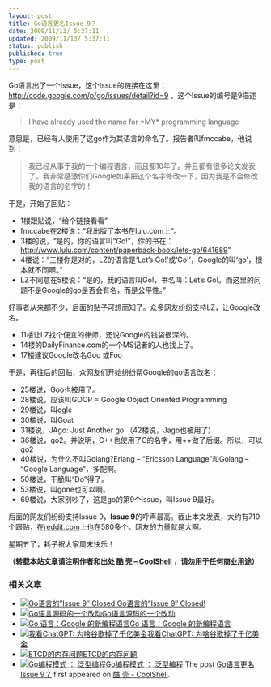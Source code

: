 ```yaml
---
layout: post
title: Go语言更名Issue 9？
date: 2009/11/13/ 5:37:11
updated: 2009/11/13/ 5:37:11
status: publish
published: true
type: post
---
```


Go语言出了一个Issue，这个Issue的链接在这里：<http://code.google.com/p/go/issues/detail?id=9> ，这个Issue的编号是9描述是：



> I have already used the name for \*MY\* programming language
> 
> 


意思是，已经有人使用了这go作为其语言的命名了。报告者叫fmccabe，他说到：



> 我已经从事于我的一个编程语言，而且都10年了。并且都有很多论文发表了。我非常感激你们Google如果把这个名字修改一下，因为我是不会修改我的语言的名字的！
> 
> 


于是，开始了回贴：


* 1楼跟贴说，“给个链接看看”
* fmccabe在2楼说：“我出版了本书在lulu.com上”。
* 3楼的说，“是的，你的语言叫“Go!”，你的书在：<http://www.lulu.com/content/paperback-book/lets-go/641689>”
* 4楼说：“三楼你是对的，LZ的语言是‘Let’s Go!’或‘Go!’，Google的叫‘go’，根本就不同啊。”
* LZ不同意在5楼说：“是的，我的语言叫Go!，书名叫：Let’s Go!。而这里的问题不是Google的go是否会有名，而是公平性。”


好事者从来都不少，后面的贴子可想而知了。众多网友纷纷支持LZ，让Google改名。


* 11楼让LZ找个便宜的律师，还说Google的钱袋很深的。
* 14楼的DailyFinance.com的一个MS记者的人也找上了。
* 17楼建议Google改名Goo 或Foo


于是，再往后的回贴，众网友们开始纷纷帮Google的go语言改名：  




* 25楼说，Goo也被用了。
* 28楼说，应该叫GOOP = Google Object Oriented Programming
* 29楼说，叫ogle
* 30楼说，叫Goat
* 31楼说，JAgo: Just Another go （42楼说，Jago也被用了）
* 36楼说，go2。并说明，C++也使用了C的名字，用++做了后缀。所以，可以go2
* 40楼说，为什么不叫Golang?Erlang – “Ericsson Language”和Golang – “Google Language”，多配啊。
* 50楼说，干脆叫“Do”得了。
* 53楼说，叫gone也可以啊。
* 69楼说，大家别吵了，这是go的第9个issue，叫Issue 9最好。


后面的网友们纷纷支持Issue 9，**Issue 9**的呼声最高。截止本文发表，大约有710个跟贴，在[reddit.com](http://www.reddit.com/r/programming/comments/a351z/oohhhh_snap_i_have_already_used_the_name_go_for/)上也在580多个。网友的力量就是大啊。


星期五了，耗子祝大家周末快乐！



**（转载本站文章请注明作者和出处 [酷 壳 – CoolShell](https://coolshell.cn/) ，请勿用于任何商业用途）**



### 相关文章

* [![Go语言的”Issue 9″ Closed!](https://coolshell.cn/wp-content/plugins/wordpress-23-related-posts-plugin/static/thumbs/2.jpg)](https://coolshell.cn/articles/3156.html)[Go语言的”Issue 9″ Closed!](https://coolshell.cn/articles/3156.html)
* [![Go语言源码的一个改动](https://coolshell.cn/wp-content/uploads/2009/11/spell_it_with_e-150x150.jpg)](https://coolshell.cn/articles/1761.html)[Go语言源码的一个改动](https://coolshell.cn/articles/1761.html)
* [![Go 语言：Google 的新编程语言](https://coolshell.cn/wp-content/plugins/wordpress-23-related-posts-plugin/static/thumbs/28.jpg)](https://coolshell.cn/articles/1751.html)[Go 语言：Google 的新编程语言](https://coolshell.cn/articles/1751.html)
* [![我看ChatGPT: 为啥谷歌掉了千亿美金](https://coolshell.cn/wp-content/uploads/2023/02/chatgpt-150x150.jpg)](https://coolshell.cn/articles/22398.html)[我看ChatGPT: 为啥谷歌掉了千亿美金](https://coolshell.cn/articles/22398.html)
* [![ETCD的内存问题](https://coolshell.cn/wp-content/uploads/2022/05/etcd-150x150.png)](https://coolshell.cn/articles/22242.html)[ETCD的内存问题](https://coolshell.cn/articles/22242.html)
* [![Go编程模式 ： 泛型编程](https://coolshell.cn/wp-content/uploads/2021/09/go-generics-150x150.png)](https://coolshell.cn/articles/21615.html)[Go编程模式 ： 泛型编程](https://coolshell.cn/articles/21615.html)
The post [Go语言更名Issue 9？](https://coolshell.cn/articles/1781.html) first appeared on [酷 壳 - CoolShell](https://coolshell.cn).
